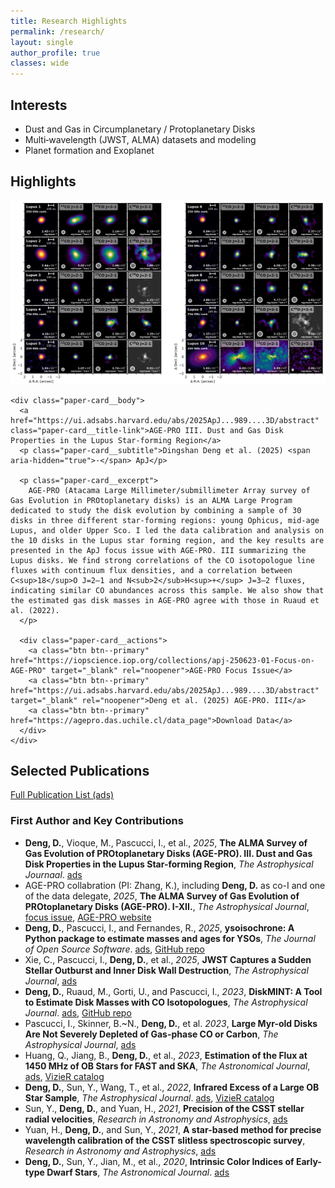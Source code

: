 ```yaml
---
title: Research Highlights
permalink: /research/
layout: single
author_profile: true
classes: wide
---
```


## Interests
- Dust and Gas in Circumplanetary / Protoplanetary Disks
- Multi‑wavelength (JWST, ALMA) datasets and modeling
- Planet formation and Exoplanet

## Highlights

<section class="paper-card">
  <div class="paper-card__inner">
    <div class="paper-card__media">
      <img src="/assets/images/AGE-PRO III.jpg" alt="AGE‑PRO III mosaic">
    </div>

    <div class="paper-card__body">
      <a href="https://ui.adsabs.harvard.edu/abs/2025ApJ...989....3D/abstract" class="paper-card__title-link">AGE‑PRO III. Dust and Gas Disk Properties in the Lupus Star‑forming Region</a>
      <p class="paper-card__subtitle">Dingshan Deng et al. (2025) <span aria-hidden="true">·</span> ApJ</p>

      <p class="paper-card__excerpt">
        AGE-PRO (Atacama Large Millimeter/submillimeter Array survey of Gas Evolution in PROtoplanetary disks) is an ALMA Large Program dedicated to study the disk evolution by combining a sample of 30 disks in three different star-forming regions: young Ophicus, mid-age Lupus, and older Upper Sco. I led the data calibration and analysis on the 10 disks in the Lupus star forming region, and the key results are presented in the ApJ focus issue with AGE-PRO. III summarizing the Lupus disks. We find strong correlations of the CO isotopologue line fluxes with continuum flux densities, and a correlation between C<sup>18</sup>O J=2–1 and N<sub>2</sub>H<sup>+</sup> J=3–2 fluxes, indicating similar CO abundances across this sample. We also show that the estimated gas disk masses in AGE-PRO agree with those in Ruaud et al. (2022).
      </p>

      <div class="paper-card__actions">
        <a class="btn btn--primary" href="https://iopscience.iop.org/collections/apj-250623-01-Focus-on-AGE-PRO" target="_blank" rel="noopener">AGE-PRO Focus Issue</a>
        <a class="btn btn--primary" href="https://ui.adsabs.harvard.edu/abs/2025ApJ...989....3D/abstract" target="_blank" rel="noopener">Deng et al. (2025) AGE-PRO. III</a>
        <a class="btn btn--primary" href="https://agepro.das.uchile.cl/data_page">Download Data</a>
      </div>
    </div>
  </div>
</section>

## Selected Publications

<div class="button-row">
  <a class="btn btn--primary btn--large" href="https://ui.adsabs.harvard.edu/search/q=orcid%3A0000-0003-0777-7392&sort=date+desc" target="_blank" rel="noopener">Full Publication List (ads)</a>
</div>

### First Author and Key Contributions

- **Deng, D.**, Vioque, M., Pascucci, I., et al., *2025*, **The ALMA Survey of Gas Evolution of PROtoplanetary Disks (AGE-PRO). III. Dust and Gas Disk Properties in the Lupus Star-forming Region**, *The Astrophysical Journaal*. [ads](https://ui.adsabs.harvard.edu/abs/2025ApJ...989....3D/abstract)
- AGE-PRO collabration (PI: Zhang, K.), including **Deng, D.** as co-I and one of the data delegate, *2025*, **The ALMA Survey of Gas Evolution of PROtoplanetary Disks (AGE-PRO). I-XII.**, *The Astrophysical Journal*, [focus issue](https://iopscience.iop.org/collections/apj-250623-01-Focus-on-AGE-PRO), [AGE-PRO website](https://agepro.das.uchile.cl)
- **Deng, D.**, Pascucci, I., and Fernandes, R., *2025*, **ysoisochrone: A Python package to estimate masses and ages for YSOs**, *The Journal of Open Source Software*. [ads](https://ui.adsabs.harvard.edu/abs/2025JOSS...10.7493D/abstract), [GitHub repo](https://github.com/DingshanDeng/ysoisochrone)
- Xie, C., Pascucci, I., **Deng, D.**, et al., *2025*, **JWST Captures a Sudden Stellar Outburst and Inner Disk Wall Destruction**, *The Astrophysical Journal*, [ads](https://ui.adsabs.harvard.edu/abs/2025ApJ...978...34X/abstract)
- **Deng, D.**, Ruaud, M., Gorti, U., and Pascucci, I., *2023*, **DiskMINT: A Tool to Estimate Disk Masses with CO Isotopologues**, *The Astrophysical Journal*. [ads](https://ui.adsabs.harvard.edu/abs/2023ApJ...954..165D/abstract), [GitHub repo](https://github.com/DingshanDeng/DiskMINT)
- Pascucci, I., Skinner, B.~N., **Deng, D.**, et al. *2023*, **Large Myr-old Disks Are Not Severely Depleted of Gas-phase CO or Carbon**, *The Astrophysical Journal*, [ads](https://ui.adsabs.harvard.edu/abs/2023ApJ...953..183P/abstract)
- Huang, Q., Jiang, B., **Deng, D.**, et al., *2023*, **Estimation of the Flux at 1450 MHz of OB Stars for FAST and SKA**, *The Astronomical Journal*, [ads](https://ui.adsabs.harvard.edu/abs/2023AJ....166...23H/abstract), [VizieR catalog](https://vizier.cds.unistra.fr/viz-bin/VizieR-2)
- **Deng, D.**, Sun, Y., Wang, T., et al., *2022*, **Infrared Excess of a Large OB Star Sample**, *The Astrophysical Journal*. [ads](https://ui.adsabs.harvard.edu/abs/2022ApJ...935..175D/abstract), [VizieR catalog](https://vizier.cds.unistra.fr/viz-bin/VizieR-2)
- Sun, Y., **Deng, D.**, and Yuan, H., *2021*, **Precision of the CSST stellar radial velocities**, *Research in Astronomy and Astrophysics*, [ads](https://ui.adsabs.harvard.edu/abs/2021RAA....21...92S/abstract)
- Yuan, H., **Deng, D.**, and Sun, Y., *2021*, **A star-based method for precise wavelength calibration of the CSST slitless spectroscopic survey**, *Research in Astronomy and Astrophysics*, [ads](https://ui.adsabs.harvard.edu/abs/2021RAA....21...74Y/abstract)
- **Deng, D.**, Sun, Y., Jian, M., et al., *2020*, **Intrinsic Color Indices of Early-type Dwarf Stars**, *The Astronomical Journal*. [ads](https://ui.adsabs.harvard.edu/abs/2020AJ....159..208D/abstract)
